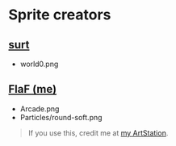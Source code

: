 # Sprite creators

## [surt](https://opengameart.org/content/generic-platformer-tiles)
 - world0.png

## [FlaF (me)](https://artstation.com/flaf)
 - Arcade.png
 - Particles/round-soft.png
 > If you use this, credit me at [my ArtStation](https://artstation.com/flaf).
